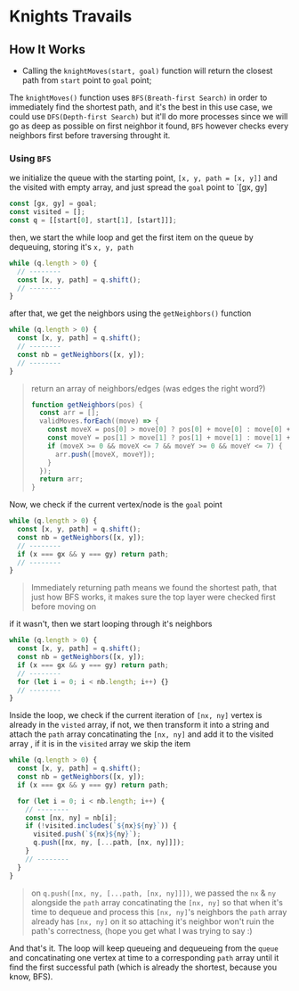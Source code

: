 # Knights Travails

## How It Works

- Calling the `knightMoves(start, goal)` function will return the closest path from `start` point to `goal` point;

The `knightMoves()` function uses `BFS(Breath-first Search)` in order to immediately find the shortest path, and it's the best in this use case, we could use `DFS(Depth-first Search)` but it'll do more processes since we will go as deep as possible on first neighbor it found, `BFS` however checks every neighbors first before traversing throught it.

### Using `BFS`

we initialize the queue with the starting point, `[x, y, path = [x, y]]` and the visited with empty array, and just spread the `goal` point to `[gx, gy]

```js
const [gx, gy] = goal;
const visited = [];
const q = [[start[0], start[1], [start]]];
```

then, we start the while loop and get the first item on the queue by dequeuing, storing it's `x, y, path`

```js
while (q.length > 0) {
  // --------
  const [x, y, path] = q.shift();
  // --------
}
```

after that, we get the neighbors using the `getNeighbors()` function

```js
while (q.length > 0) {
  const [x, y, path] = q.shift();
  // --------
  const nb = getNeighbors([x, y]);
  // --------
}
```

> return an array of neighbors/edges (was edges the right word?)
>
> ```js
> function getNeighbors(pos) {
>   const arr = [];
>   validMoves.forEach((move) => {
>     const moveX = pos[0] > move[0] ? pos[0] + move[0] : move[0] + pos[0];
>     const moveY = pos[1] > move[1] ? pos[1] + move[1] : move[1] + pos[1];
>     if (moveX >= 0 && moveX <= 7 && moveY >= 0 && moveY <= 7) {
>       arr.push([moveX, moveY]);
>     }
>   });
>   return arr;
> }
> ```

Now, we check if the current vertex/node is the `goal` point

```js
while (q.length > 0) {
  const [x, y, path] = q.shift();
  const nb = getNeighbors([x, y]);
  // --------
  if (x === gx && y === gy) return path;
  // --------
}
```

> Immediately returning path means we found the shortest path, that just how BFS works, it makes sure the top layer were checked first before moving on

if it wasn't, then we start looping through it's neighbors

```js
while (q.length > 0) {
  const [x, y, path] = q.shift();
  const nb = getNeighbors([x, y]);
  if (x === gx && y === gy) return path;
  // --------
  for (let i = 0; i < nb.length; i++) {}
  // --------
}
```

Inside the loop, we check if the current iteration of `[nx, ny]` vertex is already in the `visted` array, if not, we then transform it into a string and attach the `path` array concatinating the `[nx, ny]` and add it to the visited array , if it is in the `visited` array we skip the item

```js
while (q.length > 0) {
  const [x, y, path] = q.shift();
  const nb = getNeighbors([x, y]);
  if (x === gx && y === gy) return path;

  for (let i = 0; i < nb.length; i++) {
    // --------
    const [nx, ny] = nb[i];
    if (!visited.includes(`${nx}${ny}`)) {
      visited.push(`${nx}${ny}`);
      q.push([nx, ny, [...path, [nx, ny]]]);
    }
    // --------
  }
}
```

> on `q.push([nx, ny, [...path, [nx, ny]]])`, we passed the `nx` & `ny` alongside the `path` array concatinating the `[nx, ny]` so that when it's time to dequeue and process this `[nx, ny]`'s neighbors the `path` array already has `[nx, ny]` on it so attaching it's neighbor won't ruin the path's correctness, (hope you get what I was trying to say :)

And that's it. The loop will keep queueing and dequeueing from the `queue` and concatinating one vertex at time to a corresponding `path` array until it find the first successful path (which is already the shortest, because you know, BFS).
